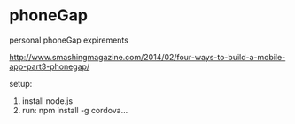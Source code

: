 # phoneGap
personal phoneGap expirements

http://www.smashingmagazine.com/2014/02/four-ways-to-build-a-mobile-app-part3-phonegap/

setup:
1. install node.js
2. run: npm install -g cordova...
